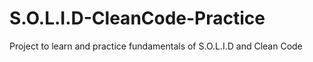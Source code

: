 # S.O.L.I.D-CleanCode-Practice
Project to learn and practice fundamentals of S.O.L.I.D and Clean Code
